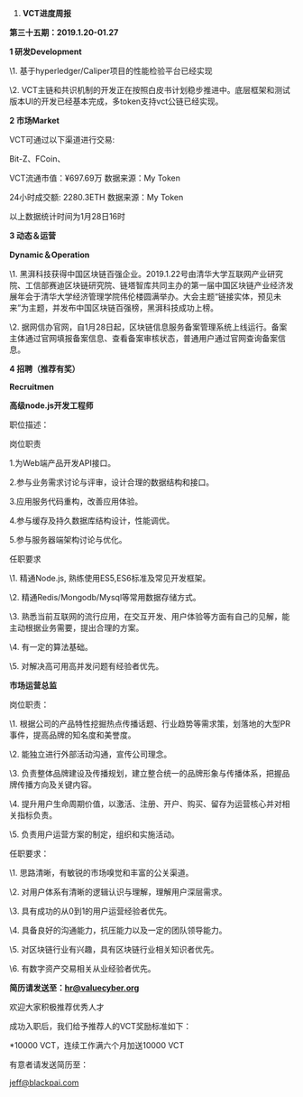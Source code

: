 1.  **VCT进度周报**

   **第三十五期：2019.1.20-01.27**

   **1  研发Development** 

   \1. 基于hyperledger/Caliper项目的性能检验平台已经实现

   \2. VCT主链和共识机制的开发正在按照白皮书计划稳步推进中。底层框架和测试版本UI的开发已经基本完成，多token支持vct公链已经实现。

   **2 市场Market**

   VCT可通过以下渠道进行交易:

   Bit-Z、FCoin、

   VCT流通市值：¥697.69万   数据来源：My Token

   24小时成交额: 2280.3ETH   数据来源：My Token  

   以上数据统计时间为1月28日16时

    

   **3 动态＆运营**

   **Dynamic＆Operation**

   \1. 黑湃科技获得中国区块链百强企业。2019.1.22号由清华大学互联网产业研究院、工信部赛迪区块链研究院、链塔智库共同主办的第一届中国区块链产业经济发展年会于清华大学经济管理学院伟伦楼圆满举办。大会主题“链接实体，预见未来”为主题，并发布中国区块链百强榜，黑湃科技成功上榜。

   \2. 据网信办官网，自1月28日起，区块链信息服务备案管理系统上线运行。备案主体通过官网填报备案信息、查看备案审核状态，普通用户通过官网查询备案信息。

    

   **4 招聘（推荐有奖）**

   **Recruitmen**

    

   **高级node.js开发工程师**

   职位描述：

   岗位职责

   1.为Web端产品开发API接口。

   2.参与业务需求讨论与评审，设计合理的数据结构和接口。

   3.应用服务代码重构，改善应用体验。

   4.参与缓存及持久数据库结构设计，性能调优。

   5.参与服务器端架构讨论与优化。

   任职要求

   \1. 精通Node.js, 熟练使用ES5,ES6标准及常见开发框架。

   \2. 精通Redis/Mongodb/Mysql等常用数据存储方式。

   \3. 熟悉当前互联网的流行应用，在交互开发、用户体验等方面有自己的见解，能主动根据业务需要，提出合理的方案。

   \4. 有一定的算法基础。

   \5. 对解决高可用高并发问题有经验者优先。

    

    

   **市场运营总监**

   岗位职责：

   \1. 根据公司的产品特性挖掘热点传播话题、行业趋势等需求策，划落地的大型PR事件，提高品牌的知名度和美誉度。

   \2. 能独立进行外部活动沟通，宣传公司理念。

   \3. 负责整体品牌建设及传播规划，建立整合统一的品牌形象与传播体系，把握品牌传播方向及关键内容。

   \4. 提升用户生命周期价值，以激活、注册、开户、购买、留存为运营核心并对相关指标负责。

   \5. 负责用户运营方案的制定，组织和实施活动。

   任职要求：

   \1. 思路清晰，有敏锐的市场嗅觉和丰富的公关渠道。

   \2. 对用户体系有清晰的逻辑认识与理解，理解用户深层需求。

   \3. 具有成功的从0到1的用户运营经验者优先。

   \4. 具备良好的沟通能力，抗压能力以及一定的团队领导能力。

   \5. 对区块链行业有兴趣，具有区块链行业相关知识者优先。

   \6. 有数字资产交易相关从业经验者优先。

   **简历请发送至：hr@valuecyber.org**

   欢迎大家积极推荐优秀人才

   成功入职后，我们给予推荐人的VCT奖励标准如下：

   *10000 VCT，连续工作满六个月加送10000 VCT

   有意者请发送简历至：

   jeff@blackpai.com

    
